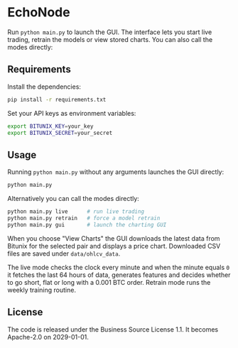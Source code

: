 # EchoNode


Run `python main.py` to launch the GUI. The interface lets you start live
trading, retrain the models or view stored charts. You can also call the modes
directly:
## Requirements
Install the dependencies:
```bash
pip install -r requirements.txt
```

Set your API keys as environment variables:
```bash
export BITUNIX_KEY=your_key
export BITUNIX_SECRET=your_secret
```

## Usage
Running `python main.py` without any arguments launches the GUI directly:
```bash
python main.py
```

Alternatively you can call the modes directly:
```bash
python main.py live      # run live trading
python main.py retrain   # force a model retrain
python main.py gui       # launch the charting GUI

```
When you choose "View Charts" the GUI downloads the latest data from Bitunix
for the selected pair and displays a price chart. Downloaded CSV files are saved
under `data/ohlcv_data`.


The live mode checks the clock every minute and when the minute equals `0` it
fetches the last 64 hours of data, generates features and decides whether to go
short, flat or long with a 0.001 BTC order. Retrain mode runs the weekly
training routine.


## License
The code is released under the Business Source License 1.1. It becomes Apache-2.0 on 2029-01-01.
